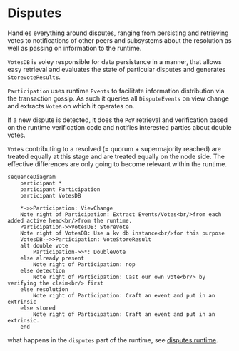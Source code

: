 # Disputes

Handles everything around disputes, ranging from persisting and retrieving
votes to notifications of other peers and subsystems about the resolution
as well as passing on information to the runtime.


`VotesDB` is soley responsible for data persistance in a manner,
that allows easy retrieval and evaluates the state of particular
disputes and generates `StoreVoteResult`s.

`Participation` uses runtime `Events` to facilitate information
distribution via the transaction gossip.
As such it queries all `DisputeEvents` on view change
and extracts `Vote`s on which it operates on.

If a new dispute is detected, it does the `PoV` retrieval and verification based on the runtime verification code and notifies
interested parties about double votes.

`Vote`s contributing to a resolved (= quorum + supermajority reached)
are treated equally at this stage and are treated equally on the node side.
The effective differences are only going to become relevant within the
runtime.

```mermaid
sequenceDiagram
    participant *
    participant Participation
    participant VotesDB

    *->>Participation: ViewChange
    Note right of Participation: Extract Events/Votes<br/>from each added active head<br/>from the runtime.
    Participation->>VotesDB: StoreVote
    Note right of VotesDB: Use a kv db instance<br/>for this purpose
    VotesDB-->>Participation: VoteStoreResult
    alt double vote
        Participation->>*: DoubleVote
    else already present
        Note right of Participation: nop
    else detection
        Note right of Participation: Cast our own vote<br/> by verifying the claim<br/> first
    else resolution
        Note right of Participation: Craft an event and put in an extrinsic
    else stored
        Note right of Participation: Craft an event and put in an extrinsic.
    end
```

what happens in the `disputes` part of the runtime, see [disputes runtime](../../runtime/disputes.md).
